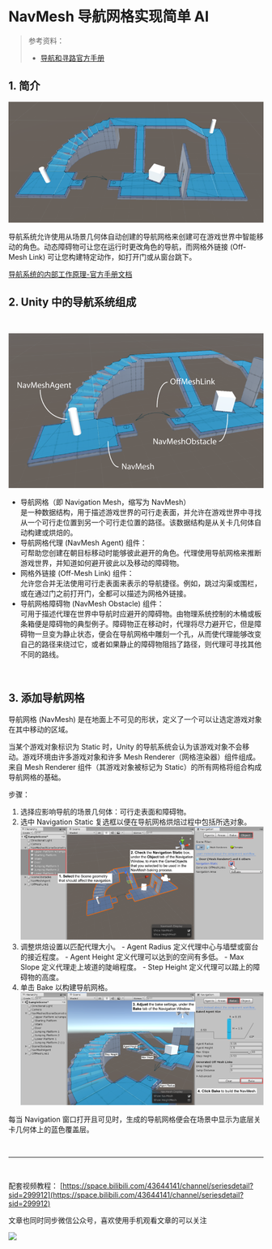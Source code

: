 # NavMesh 导航网格实现简单 AI

> 参考资料：
>
> - [导航和寻路官方手册](https://docs.unity3d.com/cn/2021.2/Manual/Navigation.html)

## 1. 简介

![](../../../imgs/NavMeshCover.png)

导航系统允许使用从场景几何体自动创建的导航网格来创建可在游戏世界中智能移动的角色。动态障碍物可让您在运行时更改角色的导航，而网格外链接 (Off-Mesh Link) 可让您构建特定动作，如打开门或从窗台跳下。

[导航系统的内部工作原理-官方手册文档](https://docs.unity3d.com/cn/2021.2/Manual/nav-InnerWorkings.html)
<br>

## 2. Unity 中的导航系统组成

<br>

![](../../../imgs/NavMeshOverview.png)

- 导航网格（即 Navigation Mesh，缩写为 NavMesh）  
   是一种数据结构，用于描述游戏世界的可行走表面，并允许在游戏世界中寻找从一个可行走位置到另一个可行走位置的路径。该数据结构是从关卡几何体自动构建或烘焙的。
- 导航网格代理 (NavMesh Agent) 组件：  
   可帮助您创建在朝目标移动时能够彼此避开的角色。代理使用导航网格来推断游戏世界，并知道如何避开彼此以及移动的障碍物。
- 网格外链接 (Off-Mesh Link) 组件：  
   允许您合并无法使用可行走表面来表示的导航捷径。例如，跳过沟渠或围栏，或在通过门之前打开门，全都可以描述为网格外链接。
- 导航网格障碍物 (NavMesh Obstacle) 组件：  
   可用于描述代理在世界中导航时应避开的障碍物。由物理系统控制的木桶或板条箱便是障碍物的典型例子。障碍物正在移动时，代理将尽力避开它，但是障碍物一旦变为静止状态，便会在导航网格中雕刻一个孔，从而使代理能够改变自己的路径来绕过它，或者如果静止的障碍物阻挡了路径，则代理可寻找其他不同的路线。

<br>

## 3. 添加导航网格

导航网格 (NavMesh) 是在地面上不可见的形状，定义了一个可以让选定游戏对象在其中移动的区域。

当某个游戏对象标识为 Static 时，Unity 的导航系统会认为该游戏对象不会移动。游戏环境由许多游戏对象和许多 Mesh Renderer（网格渲染器）组件组成。来自 Mesh Renderer 组件（其游戏对象被标记为 Static）的所有网格将组合构成导航网格的基础。

步骤：

1. 选择应影响导航的场景几何体：可行走表面和障碍物。
2. 选中 Navigation Static 复选框以便在导航网格烘焙过程中包括所选对象。
   ![](../../../imgs/NavigationSetupObject.png)
3. 调整烘焙设置以匹配代理大小。 - Agent Radius 定义代理中心与墙壁或窗台的接近程度。 - Agent Height 定义代理可以达到的空间有多低。 - Max Slope 定义代理走上坡道的陡峭程度。 - Step Height 定义代理可以踏上的障碍物的高度。
4. 单击 Bake 以构建导航网格。
   ![](../../../imgs/NavigationSetupBake.png)

每当 Navigation 窗口打开且可见时，生成的导航网格便会在场景中显示为底层关卡几何体上的蓝色覆盖层。

<br>
<hr>
<br>

配套视频教程：
[https://space.bilibili.com/43644141/channel/seriesdetail?sid=299912](https://space.bilibili.com/43644141/channel/seriesdetail?sid=299912)

文章也同时同步微信公众号，喜欢使用手机观看文章的可以关注

![](../../imgs/微信公众号二维码.jpg)
